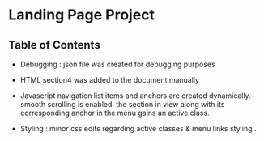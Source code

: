 # Landing Page Project

## Table of Contents


- Debugging :
    json file was created for debugging purposes

- HTML
    section4 was added to the document manually

- Javascript
    navigation list items and anchors are created dynamically.
    smooth scrolling is enabled.
    the section in view along with its corresponding anchor in the menu gains an active class.
    
- Styling : 
    minor css edits regarding active classes & menu links styling .



